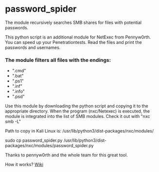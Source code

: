 # password_spider
The module recursively searches SMB shares for files with potential passwords.

This python script is an additional module for NetExec from Pennyw0rth.
You can speed up your Penetrationtests. Read the files and print the passwords and usernames.

### The module filters all files with the endings: 
* ".cmd" 
* ".bat" 
* ".ps1" 
* ".inf"
* ".info"
* ".psd"

Use this module by downloading the python script and copying it to the appropriate directory.
When the program (nxc/Netexec) is executed, the module is integrated into the list of SMB modules. Check it out with "nxc smb -L"

Path to copy in Kali Linux is: /usr/lib/python3/dist-packages/nxc/modules/

sudo cp password_spider.py /usr/lib/python3/dist-packages/nxc/modules/password_spider.py

Thanks to pennyw0rth and the whole team for this great tool.

How it works? [Wiki](https://github.com/Klau5t4ler0x90/password_spider/wiki/password_spider)
